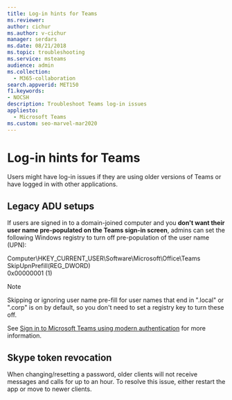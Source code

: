 ```yaml
---
title: Log-in hints for Teams
ms.reviewer: 
author: cichur
ms.author: v-cichur
manager: serdars
ms.date: 08/21/2018
ms.topic: troubleshooting
ms.service: msteams
audience: admin
ms.collection: 
  - M365-collaboration
search.appverid: MET150
f1.keywords:
- NOCSH
description: Troubleshoot Teams log-in issues
appliesto: 
  - Microsoft Teams
ms.custom: seo-marvel-mar2020
---
```


Log-in hints for Teams
==============================================================

Users might have log-in issues if they are using older versions of Teams or have logged in with other applications.

## Legacy ADU setups

 If users are signed in to a domain-joined computer and you **don't want their user name pre-populated on the Teams sign-in screen**, admins can set the following Windows registry to turn off pre-population of the user name (UPN):

  Computer\HKEY_CURRENT_USER\Software\Microsoft\Office\Teams<br/>
  SkipUpnPrefill(REG_DWORD)<br/>
  0x00000001 (1)

> [!NOTE]
> Skipping or ignoring user name pre-fill for user names that end in ".local" or ".corp" is on by default, so you don't need to set a registry key to turn these off. 

See [Sign in to Microsoft Teams using modern authentication](sign-in-teams.md) for more information.

## Skype token revocation

When changing/resetting a password, older clients will not receive messages and calls for up to an hour. To resolve this issue, either restart the app or move to newer clients.
